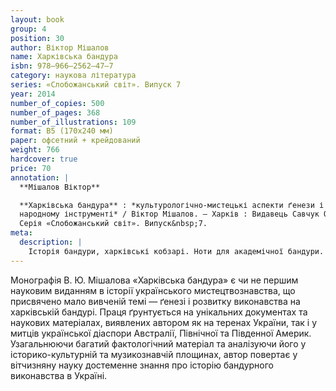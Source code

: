 ```yaml
---
layout: book
group: 4
position: 30
author: Віктор Мішалов
name: Харківська бандура
isbn: 978–966–2562–47–7
category: наукова література
series: «Слобожанський світ». Випуск 7
year: 2014
number_of_copies: 500
number_of_pages: 368
number_of_illustrations: 109
format: B5 (170х240 мм)
paper: офсетний + крейдований
weight: 766
hardcover: true
price: 70
annotation: |
  **Мішалов Віктор**

  **Харківська бандура** : *культурологічно-мистецькі аспекти ґенези і розвитку виконавства на українському
  народному інструменті* / Віктор Мішалов. — Харків : Видавець Савчук О. О., 2013.&nbsp;— 368 с. ; 109 іл. —
  Серія «Слобожанський світ». Випуск&nbsp;7.
meta:
  description: |
    Історія бандури, харківські кобзарі. Ноти для академічної бандури. Фотографія капели бандуристів.
---
```


Монографія В. Ю. Мішалова «Харківська бандура» є чи не першим науковим виданням в історії українського
мистецтвознавства, що присвячено мало вивченій темі&nbsp;— ґенезі і розвитку виконавства на харківській
бандурі. Праця ґрунтується на унікальних документах та наукових матеріалах, виявлених автором як на теренах
України, так і у митців української діаспори Австралії, Північної та Південної Америк. Узагальнюючи багатий
фактологічний матеріал та аналізуючи його у історико-культурній та музикознавчій площинах, автор повертає
у вітчизняну науку достеменне знання про історію бандурного виконавства в Україні.
